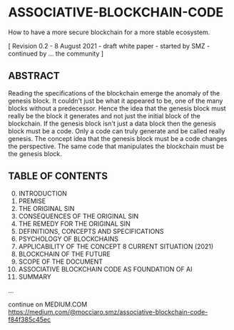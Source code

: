 # ASSOCIATIVE-BLOCKCHAIN-CODE
How to have a more secure blockchain for a more stable ecosystem.

[ Revision 0.2 - 8 August 2021 - draft white paper - started by SMZ - continued by … the community ]

## ABSTRACT
Reading the specifications of the blockchain emerge the anomaly of the genesis block.
It couldn't just be what it appeared to be, one of the many blocks without a predecessor.
Hence the idea that the genesis block must really be the block it generates and not just the initial 
block of the blockchain.
If the genesis block isn't just a data block then the genesis block must be a code.
Only a code can truly generate and be called really genesis.
The concept idea that the genesis block must be a code changes the perspective.
The same code that manipulates the blockchain must be the genesis block.

## TABLE OF CONTENTS
0. INTRODUCTION
1. PREMISE
2. THE ORIGINAL SIN
3. CONSEQUENCES OF THE ORIGINAL SIN
4. THE REMEDY FOR THE ORIGINAL SIN
5. DEFINITIONS, CONCEPTS AND SPECIFICATIONS
6. PSYCHOLOGY OF BLOCKCHAINS
7. APPLICABILITY OF THE CONCEPT
8 CURRENT SITUATION (2021)
9. BLOCKCHAIN OF THE FUTURE
10. SCOPE OF THE DOCUMENT
11. ASSOCIATIVE BLOCKCHAIN CODE AS FOUNDATION OF AI
12. SUMMARY

...

continue on MEDIUM.COM
https://medium.com/@mocciaro.smz/associative-blockchain-code-f84f385c45ec
